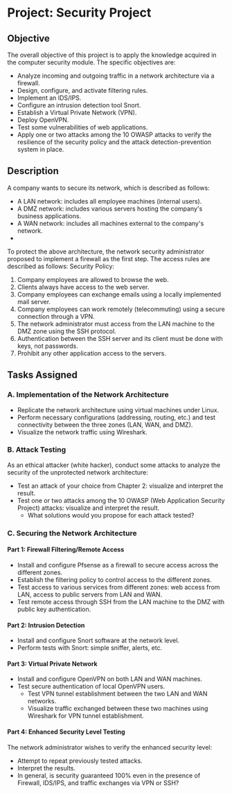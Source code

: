 # Project: Security Project

## Objective
The overall objective of this project is to apply the knowledge acquired in the computer security module. The specific objectives are:
- Analyze incoming and outgoing traffic in a network architecture via a firewall.
- Design, configure, and activate filtering rules.
- Implement an IDS/IPS.
- Configure an intrusion detection tool Snort.
- Establish a Virtual Private Network (VPN).
- Deploy OpenVPN.
- Test some vulnerabilities of web applications.
- Apply one or two attacks among the 10 OWASP attacks to verify the resilience of the security policy and the attack detection-prevention system in place.

## Description
A company wants to secure its network, which is described as follows:
- A LAN network: includes all employee machines (internal users).
- A DMZ network: includes various servers hosting the company's business applications.
- A WAN network: includes all machines external to the company's network.
- 
To protect the above architecture, the network security administrator proposed to implement a firewall as the first step. The access rules are described as follows:
Security Policy:
1. Company employees are allowed to browse the web.
2. Clients always have access to the web server.
3. Company employees can exchange emails using a locally implemented mail server.
4. Company employees can work remotely (telecommuting) using a secure connection through a VPN.
5. The network administrator must access from the LAN machine to the DMZ zone using the SSH protocol.
6. Authentication between the SSH server and its client must be done with keys, not passwords.
7. Prohibit any other application access to the servers.

## Tasks Assigned
### A. Implementation of the Network Architecture
- Replicate the network architecture using virtual machines under Linux.
- Perform necessary configurations (addressing, routing, etc.) and test connectivity between the three zones (LAN, WAN, and DMZ).
- Visualize the network traffic using Wireshark.

### B. Attack Testing
As an ethical attacker (white hacker), conduct some attacks to analyze the security of the unprotected network architecture:
- Test an attack of your choice from Chapter 2: visualize and interpret the result.
- Test one or two attacks among the 10 OWASP (Web Application Security Project) attacks: visualize and interpret the result.
  - What solutions would you propose for each attack tested?

### C. Securing the Network Architecture
#### Part 1: Firewall Filtering/Remote Access
- Install and configure Pfsense as a firewall to secure access across the different zones.
- Establish the filtering policy to control access to the different zones.
- Test access to various services from different zones: web access from LAN, access to public servers from LAN and WAN.
- Test remote access through SSH from the LAN machine to the DMZ with public key authentication.

#### Part 2: Intrusion Detection
- Install and configure Snort software at the network level.
- Perform tests with Snort: simple sniffer, alerts, etc.

#### Part 3: Virtual Private Network
- Install and configure OpenVPN on both LAN and WAN machines.
- Test secure authentication of local OpenVPN users.
  - Test VPN tunnel establishment between the two LAN and WAN networks.
  - Visualize traffic exchanged between these two machines using Wireshark for VPN tunnel establishment.

#### Part 4: Enhanced Security Level Testing
The network administrator wishes to verify the enhanced security level:

- Attempt to repeat previously tested attacks.
- Interpret the results.
- In general, is security guaranteed 100% even in the presence of Firewall, IDS/IPS, and traffic exchanges via VPN or SSH?
